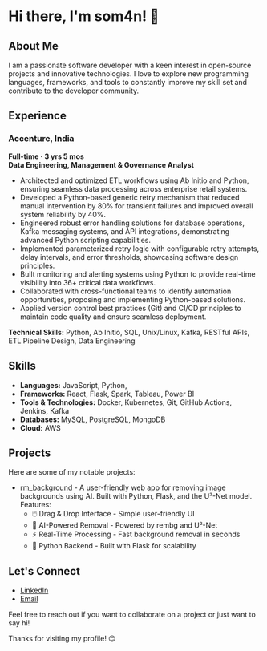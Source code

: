 # Hi there, I'm som4n! 👋

## About Me

I am a passionate software developer with a keen interest in open-source projects and innovative technologies. I love to explore new programming languages, frameworks, and tools to constantly improve my skill set and contribute to the developer community.

## Experience

### Accenture, India
**Full-time · 3 yrs 5 mos**  
**Data Engineering, Management & Governance Analyst**

- Architected and optimized ETL workflows using Ab Initio and Python, ensuring seamless data processing across enterprise retail systems.
- Developed a Python-based generic retry mechanism that reduced manual intervention by 80% for transient failures and improved overall system reliability by 40%.
- Engineered robust error handling solutions for database operations, Kafka messaging systems, and API integrations, demonstrating advanced Python scripting capabilities.
- Implemented parameterized retry logic with configurable retry attempts, delay intervals, and error thresholds, showcasing software design principles.
- Built monitoring and alerting systems using Python to provide real-time visibility into 36+ critical data workflows.
- Collaborated with cross-functional teams to identify automation opportunities, proposing and implementing Python-based solutions.
- Applied version control best practices (Git) and CI/CD principles to maintain code quality and ensure seamless deployment.

**Technical Skills:** Python, Ab Initio, SQL, Unix/Linux, Kafka, RESTful APIs, ETL Pipeline Design, Data Engineering

## Skills

- **Languages:** JavaScript, Python,
- **Frameworks:** React, Flask, Spark, Tableau, Power BI
- **Tools & Technologies:** Docker, Kubernetes, Git, GitHub Actions, Jenkins, Kafka
- **Databases:** MySQL, PostgreSQL, MongoDB
- **Cloud:** AWS 

## Projects

Here are some of my notable projects:

- [rm_background](https://github.com/som4n/rm_backround) - A user-friendly web app for removing image backgrounds using AI. Built with Python, Flask, and the U²-Net model. Features:
  - 🖱️ Drag & Drop Interface - Simple user-friendly UI
  - 🧠 AI-Powered Removal - Powered by rembg and U²-Net
  - ⚡ Real-Time Processing - Fast background removal in seconds
  - 🐍 Python Backend - Built with Flask for scalability

## Let's Connect

- [LinkedIn](https://www.linkedin.com/in/somanathseenivasan/)
- [Email](mailto:somanathseeni@gmail.com)

Feel free to reach out if you want to collaborate on a project or just want to say hi!

Thanks for visiting my profile! 😊
